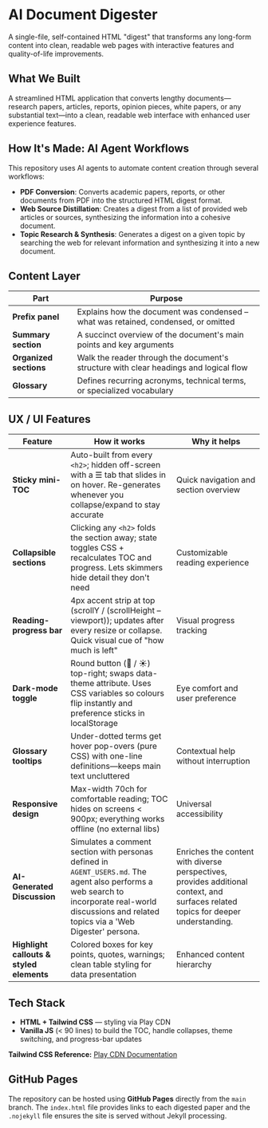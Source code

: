 # AI Document Digester

A single-file, self-contained HTML "digest" that transforms any long-form content into clean, readable web pages with interactive features and quality-of-life improvements.

## What We Built

A streamlined HTML application that converts lengthy documents—research papers, articles, reports, opinion pieces, white papers, or any substantial text—into a clean, readable web interface with enhanced user experience features.

## How It's Made: AI Agent Workflows

This repository uses AI agents to automate content creation through several workflows:

*   **PDF Conversion**: Converts academic papers, reports, or other documents from PDF into the structured HTML digest format.
*   **Web Source Distillation**: Creates a digest from a list of provided web articles or sources, synthesizing the information into a cohesive document.
*   **Topic Research & Synthesis**: Generates a digest on a given topic by searching the web for relevant information and synthesizing it into a new document.

## Content Layer

| Part | Purpose |
|------|---------|
| **Prefix panel** | Explains how the document was condensed – what was retained, condensed, or omitted |
| **Summary section** | A succinct overview of the document's main points and key arguments |
| **Organized sections** | Walk the reader through the document's structure with clear headings and logical flow |
| **Glossary** | Defines recurring acronyms, technical terms, or specialized vocabulary |

## UX / UI Features

| Feature | How it works | Why it helps |
|---------|--------------|--------------|
| **Sticky mini-TOC** | Auto-built from every `<h2>`; hidden off-screen with a ☰ tab that slides in on hover. Re-generates whenever you collapse/expand to stay accurate | Quick navigation and section overview |
| **Collapsible sections** | Clicking any `<h2>` folds the section away; state toggles CSS + recalculates TOC and progress. Lets skimmers hide detail they don't need | Customizable reading experience |
| **Reading-progress bar** | 4px accent strip at top (scrollY / (scrollHeight – viewport)); updates after every resize or collapse. Quick visual cue of "how much is left" | Visual progress tracking |
| **Dark-mode toggle** | Round button (🌙 / ☀️) top-right; swaps data-theme attribute. Uses CSS variables so colours flip instantly and preference sticks in localStorage | Eye comfort and user preference |
| **Glossary tooltips** | Under-dotted terms get hover pop-overs (pure CSS) with one-line definitions—keeps main text uncluttered | Contextual help without interruption |
| **Responsive design** | Max-width 70ch for comfortable reading; TOC hides on screens < 900px; everything works offline (no external libs) | Universal accessibility |
| **AI-Generated Discussion** | Simulates a comment section with personas defined in `AGENT_USERS.md`. The agent also performs a web search to incorporate real-world discussions and related topics via a 'Web Digester' persona. | Enriches the content with diverse perspectives, provides additional context, and surfaces related topics for deeper understanding. |
| **Highlight callouts & styled elements** | Colored boxes for key points, quotes, warnings; clean table styling for data presentation | Enhanced content hierarchy |

## Tech Stack

- **HTML + Tailwind CSS** — styling via Play CDN
- **Vanilla JS** (< 90 lines) to build the TOC, handle collapses, theme switching, and progress-bar updates

**Tailwind CSS Reference:** [Play CDN Documentation](https://tailwindcss.com/docs/installation/play-cdn)


## GitHub Pages

The repository can be hosted using **GitHub Pages** directly from the `main` branch. The `index.html` file provides links to each digested paper and the `.nojekyll` file ensures the site is served without Jekyll processing.

